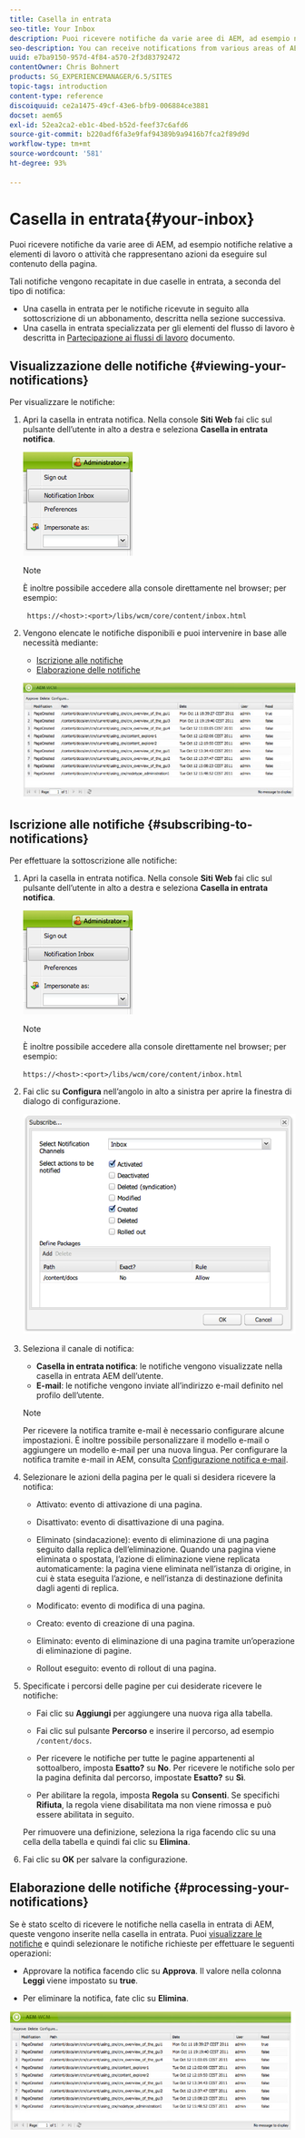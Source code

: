 ```yaml
---
title: Casella in entrata
seo-title: Your Inbox
description: Puoi ricevere notifiche da varie aree di AEM, ad esempio notifiche relative a elementi di lavoro o attività che rappresentano azioni da eseguire sul contenuto della pagina.
seo-description: You can receive notifications from various areas of AEM such as notification about work items or tasks that represent actions that you need to perform on page content.
uuid: e7ba9150-957d-4f84-a570-2f3d83792472
contentOwner: Chris Bohnert
products: SG_EXPERIENCEMANAGER/6.5/SITES
topic-tags: introduction
content-type: reference
discoiquuid: ce2a1475-49cf-43e6-bfb9-006884ce3881
docset: aem65
exl-id: 52ea2ca2-eb1c-4bed-b52d-feef37c6afd6
source-git-commit: b220adf6fa3e9faf94389b9a9416b7fca2f89d9d
workflow-type: tm+mt
source-wordcount: '581'
ht-degree: 93%

---
```


# Casella in entrata{#your-inbox}

Puoi ricevere notifiche da varie aree di AEM, ad esempio notifiche relative a elementi di lavoro o attività che rappresentano azioni da eseguire sul contenuto della pagina.

Tali notifiche vengono recapitate in due caselle in entrata, a seconda del tipo di notifica:

* Una casella in entrata per le notifiche ricevute in seguito alla sottoscrizione di un abbonamento, descritta nella sezione successiva.
* Una casella in entrata specializzata per gli elementi del flusso di lavoro è descritta in [Partecipazione ai flussi di lavoro](/help/sites-classic-ui-authoring/classic-workflows-participating.md) documento.

## Visualizzazione delle notifiche {#viewing-your-notifications}

Per visualizzare le notifiche:

1. Apri la casella in entrata notifica. Nella console **Siti Web** fai clic sul pulsante dell’utente in alto a destra e seleziona **Casella in entrata notifica**.

   ![screen_shot_2012-02-08at105226am](assets/screen_shot_2012-02-08at105226am.png)

   >[!NOTE]
   >
   >È inoltre possibile accedere alla console direttamente nel browser; per esempio:
   >
   >
   >` https://<host>:<port>/libs/wcm/core/content/inbox.html`

1. Vengono elencate le notifiche disponibili e puoi intervenire in base alle necessità mediante:

   * [Iscrizione alle notifiche](#subscribing-to-notifications)
   * [Elaborazione delle notifiche](#processing-your-notifications)

   ![chlimage_1-4](assets/chlimage_1-4.jpeg)

## Iscrizione alle notifiche {#subscribing-to-notifications}

Per effettuare la sottoscrizione alle notifiche:

1. Apri la casella in entrata notifica. Nella console **Siti Web** fai clic sul pulsante dell’utente in alto a destra e seleziona **Casella in entrata notifica**.

   ![screen_shot_2012-02-08at105226am-1](assets/screen_shot_2012-02-08at105226am-1.png)

   >[!NOTE]
   >
   >È inoltre possibile accedere alla console direttamente nel browser; per esempio:
   >
   >
   >`https://<host>:<port>/libs/wcm/core/content/inbox.html`

1. Fai clic su **Configura** nell’angolo in alto a sinistra per aprire la finestra di dialogo di configurazione.

   ![screen_shot_2012-02-08at111056am](assets/screen_shot_2012-02-08at111056am.png)

1. Seleziona il canale di notifica:

   * **Casella in entrata notifica**: le notifiche vengono visualizzate nella casella in entrata AEM dell’utente.
   * **E-mail**: le notifiche vengono inviate all’indirizzo e-mail definito nel profilo dell’utente.

   >[!NOTE]
   >
   >Per ricevere la notifica tramite e-mail è necessario configurare alcune impostazioni. È inoltre possibile personalizzare il modello e-mail o aggiungere un modello e-mail per una nuova lingua. Per configurare la notifica tramite e-mail in AEM, consulta [Configurazione notifica e-mail](/help/sites-administering/notification.md#configuringemailnotification).

1. Selezionare le azioni della pagina per le quali si desidera ricevere la notifica:

   * Attivato: evento di attivazione di una pagina.
   * Disattivato: evento di disattivazione di una pagina.
   * Eliminato (sindacazione): evento di eliminazione di una pagina seguito dalla replica dell’eliminazione.
Quando una pagina viene eliminata o spostata, l’azione di eliminazione viene replicata automaticamente: la pagina viene eliminata nell’istanza di origine, in cui è stata eseguita l’azione, e nell’istanza di destinazione definita dagli agenti di replica.

   * Modificato: evento di modifica di una pagina.
   * Creato: evento di creazione di una pagina.
   * Eliminato: evento di eliminazione di una pagina tramite un’operazione di eliminazione di pagine.
   * Rollout eseguito: evento di rollout di una pagina.

1. Specificate i percorsi delle pagine per cui desiderate ricevere le notifiche:

   * Fai clic su **Aggiungi** per aggiungere una nuova riga alla tabella.
   * Fai clic sul pulsante **Percorso** e inserire il percorso, ad esempio `/content/docs`.

   * Per ricevere le notifiche per tutte le pagine appartenenti al sottoalbero, imposta **Esatto?** su **No**.
Per ricevere le notifiche solo per la pagina definita dal percorso, impostate **Esatto?** su **Sì**.

   * Per abilitare la regola, imposta **Regola** su **Consenti**. Se specifichi **Rifiuta**, la regola viene disabilitata ma non viene rimossa e può essere abilitata in seguito.

   Per rimuovere una definizione, seleziona la riga facendo clic su una cella della tabella e quindi fai clic su **Elimina**.

1. Fai clic su **OK** per salvare la configurazione.

## Elaborazione delle notifiche {#processing-your-notifications}

Se è stato scelto di ricevere le notifiche nella casella in entrata di AEM, queste vengono inserite nella casella in entrata. Puoi [visualizzare le notifiche](#viewing-your-notifications) e quindi selezionare le notifiche richieste per effettuare le seguenti operazioni:

* Approvare la notifica facendo clic su **Approva**. Il valore nella colonna **Leggi** viene impostato su **true**.

* Per eliminare la notifica, fate clic su **Elimina**.

![chlimage_1-5](assets/chlimage_1-5.jpeg)
